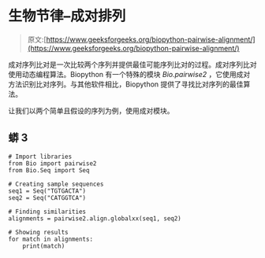 # 生物节律–成对排列

> 原文:[https://www.geeksforgeeks.org/biopython-pairwise-alignment/](https://www.geeksforgeeks.org/biopython-pairwise-alignment/)

成对序列比对是一次比较两个序列并提供最佳可能序列比对的过程。成对序列比对使用动态编程算法。Biopython 有一个特殊的模块 *Bio.pairwise2* ，它使用成对方法识别比对序列。与其他软件相比，Biopython 提供了寻找比对序列的最佳算法。

让我们以两个简单且假设的序列为例，使用成对模块。

## 蟒 3

```
# Import libraries
from Bio import pairwise2
from Bio.Seq import Seq

# Creating sample sequences
seq1 = Seq("TGTGACTA")
seq2 = Seq("CATGGTCA")

# Finding similarities
alignments = pairwise2.align.globalxx(seq1, seq2)

# Showing results
for match in alignments:
    print(match)
```